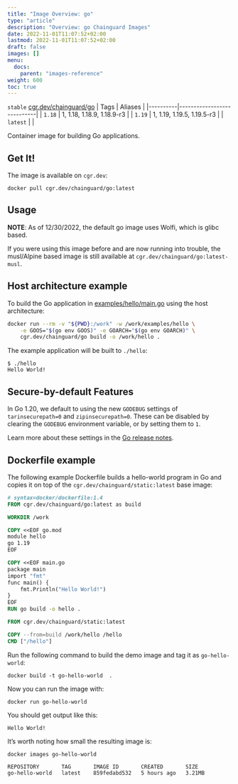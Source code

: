 ```yaml
---
title: "Image Overview: go"
type: "article"
description: "Overview: go Chainguard Images"
date: 2022-11-01T11:07:52+02:00
lastmod: 2022-11-01T11:07:52+02:00
draft: false
images: []
menu:
  docs:
    parent: "images-reference"
weight: 600
toc: true
---
```


`stable` [cgr.dev/chainguard/go](https://github.com/chainguard-images/images/tree/main/images/go)
| Tags     | Aliases                    |
|----------|----------------------------|
| `1.18`   | 1, 1.18, 1.18.9, 1.18.9-r3 |
| `1.19`   | 1, 1.19, 1.19.5, 1.19.5-r3 |
| `latest` |                            |



Container image for building Go applications.

## Get It!

The image is available on `cgr.dev`:

```
docker pull cgr.dev/chainguard/go:latest
```

## Usage

**NOTE**: As of 12/30/2022, the default go image uses Wolfi, which is glibc based.

If you were using this image before and are now running into trouble, the musl/Alpine based image is
still available at `cgr.dev/chainguard/go:latest-musl`.

## Host architecture example

To build the Go application in [examples/hello/main.go](examples/hello/main.go)
using the host architecture:

```sh
docker run --rm -v "${PWD}:/work" -w /work/examples/hello \
    -e GOOS="$(go env GOOS)" -e GOARCH="$(go env GOARCH)" \
    cgr.dev/chainguard/go build -o /work/hello .
```

The example application will be built to `./hello`:
```
$ ./hello
Hello World!
```

## Secure-by-default Features

In Go 1.20, we default to using the new `GODEBUG` settings of `tarinsecurepath=0` and `zipinsecurepath=0`.
These can be disabled by clearing the `GODEBUG` environment variable, or by setting them to `1`.

Learn more about these settings in the [Go release notes](https://tip.golang.org/doc/go1.20).

## Dockerfile example

The following example Dockerfile builds a hello-world program in Go and copies it on top of the `cgr.dev/chainguard/static:latest` base image:

```dockerfile
# syntax=docker/dockerfile:1.4
FROM cgr.dev/chainguard/go:latest as build

WORKDIR /work

COPY <<EOF go.mod
module hello
go 1.19
EOF

COPY <<EOF main.go
package main
import "fmt"
func main() {
    fmt.Println("Hello World!")
}
EOF
RUN go build -o hello .

FROM cgr.dev/chainguard/static:latest

COPY --from=build /work/hello /hello
CMD ["/hello"]
```

Run the following command to build the demo image and tag it as `go-hello-world`:

```shell
docker build -t go-hello-world  .
```

Now you can run the image with:

```shell
docker run go-hello-world
```

You should get output like this:

```
Hello World!
```

It’s worth noting how small the resulting image is:

```shell
docker images go-hello-world
```

```
REPOSITORY       TAG       IMAGE ID       CREATED       SIZE
go-hello-world   latest    859fedabd532   5 hours ago   3.21MB
```
